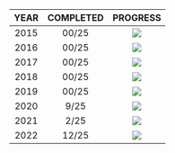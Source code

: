 | YEAR | COMPLETED |             PROGRESS              |
| :--: | :-------: | :-------------------------------: |
| 2015 |   00/25   | ![](https://progress-bar.dev/0/)  |
| 2016 |   00/25   | ![](https://progress-bar.dev/0/)  |
| 2017 |   00/25   | ![](https://progress-bar.dev/0/)  |
| 2018 |   00/25   | ![](https://progress-bar.dev/0/)  |
| 2019 |   00/25   | ![](https://progress-bar.dev/0/)  |
| 2020 |   9/25    | ![](https://progress-bar.dev/36/) |
| 2021 |   2/25    | ![](https://progress-bar.dev/8/)  |
| 2022 |   12/25   | ![](https://progress-bar.dev/48/) |
